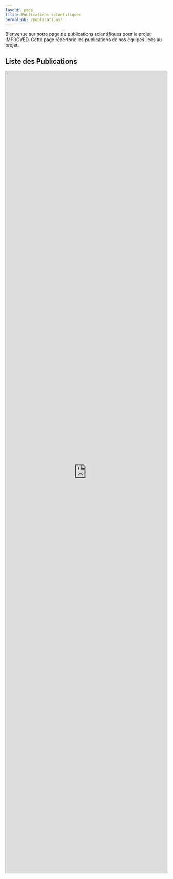 ```yaml
---
layout: page
title: Publications scientifiques
permalink: /publications/
---
```



Bienvenue sur notre page de publications scientifiques pour le projet IMPROVED. Cette page répertorie les publications de nos équipes liées au projet.

## Liste des Publications

<iframe id="publicationshal" title="Publications" width="100%" height="2500" src="https://api.archives-ouvertes.fr/search/anr/?omitHeader=true&wt=html&q=%2A&sort=publicationDate_tdate+desc&fq=collCode_s%3AANR&fq=NOT+status_i%3A111&fq=%7B%21tag%3Dtag0__anrProjectReference_s%7DanrProjectReference_s%3A%28%22ANR%5C-22%5C-CE39%5C-0006%22%29&defType=edismax&rows=1000"> style="border: 0" </iframe> 
